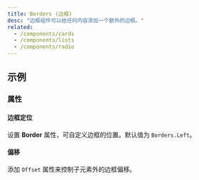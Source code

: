 ```yaml
---
title: Borders (边框)
desc: "边框组件可以给任何内容添加一个额外的边框。"
related:
  - /components/cards
  - /components/lists
  - /components/radio
---
```


## 示例

### 属性

#### 边框定位

设置 **Border** 属性，可自定义边框的位置。默认值为 `Borders.Left`。

<masa-example file="Examples.components.borders.Border"></masa-example>

#### 偏移

添加 `Offset` 属性来控制子元素外的边框偏移。

<masa-example file="Examples.components.borders.Offset"></masa-example>
